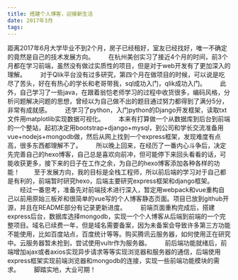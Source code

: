 ```yaml
---
title: 搭建个人博客，迎接新生活
date: 2017年3月
tags: 
---
```


距离2017年6月大学毕业不到2个月，房子已经租好，室友已经找好，唯一不确定的竟然是自己的技术发展方向。
　　在杭州美创实习了接近4个月的时间，前3个月都在学习前端，虽然没有做过实质性的项目，但是对于web开发有了更加深入的理解。
　　对于Qlik平台没有过多研究，第四个月在做项目的时候，可以说是吃尽了苦头，好在有热心的学长和老哥带我，sql成功入门，qlik成功入门。
　　此外，自己学习了一些java，在跟着翁恺老师学习的过程中收货很多，编码风格，分析问题解决问题的思想，曾经以为自己做不出的题目通过努力都得到了满分5分，非常有成就感。
　　还学习了python，入门python的Django开发框架，读取txt文件用matplotlib实现数据可视化。
　　本来有打算做一个从数据库到后台到前端的一个整站，起初决定用bootstrap+django+mysql，到公司和学长交流准备用vue+nodejs+mongodb做，然后从网上找到一个express框架，发现难度有点高，很多东西都理解不了。
　　所以晚上回来，在经历了一番内心斗争后，决定先完善自己的hexo博客，自己总是喜欢向前冲，但可能停下来回头看看的话，可能收获更多，接下来的日子在工作之余，为自己的hexo博客添加各种各样的功能！
　　至于发展方向，我的目标是全栈工程师，所以前后端的学习对于自己都是有利的，前端暂时研究hexo，后端主要研究express框架和django框架。
　　经过一番思考，准备先对前端技术进行深入，暂定用webpack和vue重构自己以前用原始三板斧和很简单的vue写的个人博客静态页面。项目已放到github开源，并且在README部分有记录更新进度。
　　前端页面重构完成后，搭建express后台，数据库选择mongodb，实现一个个人博客从后端到前端的一个完整项目。域名已续费一年，但是域名需要备案，因为未备案会导致许多第三方功能不能使用，比如百度站点，百度统计等等。购买腾讯云服务器，如何使用正在研究中。云服务器暂未抢到，尝试使用vultr作为服务器。
　　前后端功能就绪后，前端增加ajax或者axios实现异步请求等等实现浏览器和服务器的通信，后端使用express框架实现前端浏览器和mongodb的连接，实现一些前端功能模块的需求。
　　脚踏实地，大业可期！